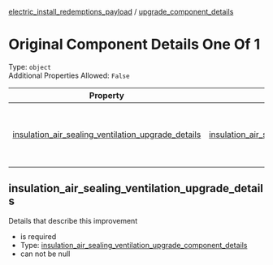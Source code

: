 


  
[electric_install_redemptions_payload](electric_install_redemptions_payload.md) / [upgrade_component_details](upgrade_component_details.md)
# Original Component Details One Of 1
  
Type: `object`  
Additional Properties Allowed: `False`  
  

|Property|Type|Required|Format|Title|
| :---: | :---: | :---: | :---: | :---: |
|[insulation_air_sealing_ventilation_upgrade_details](#insulation_air_sealing_ventilation_upgrade_details)|[insulation_air_sealing_ventilation_upgrade_component_details](insulation_air_sealing_ventilation_upgrade_component_details.md)|:white_check_mark:||Insulation Air Sealing Ventilation Upgrade Component Details|

## insulation_air_sealing_ventilation_upgrade_details
  
Details that describe this improvement  
  

- is required
- Type: [insulation_air_sealing_ventilation_upgrade_component_details](insulation_air_sealing_ventilation_upgrade_component_details.md)
- can not be null
